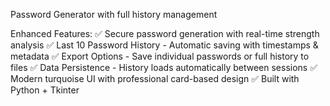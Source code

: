 Password Generator with full history management

Enhanced Features:
✅ Secure password generation with real-time strength analysis
✅ Last 10 Password History - Automatic saving with timestamps & metadata
✅ Export Options - Save individual passwords or full history to files
✅ Data Persistence - History loads automatically between sessions
✅ Modern turquoise UI with professional card-based design
✅ Built with Python + Tkinter
